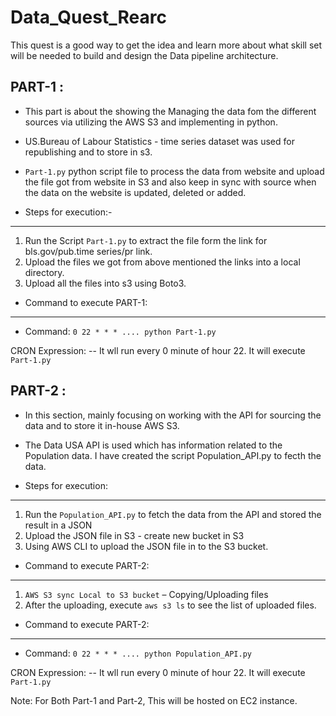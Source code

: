 # Data_Quest_Rearc

This quest is a good way to get the idea and learn more about what skill set will be needed to build and design the Data pipeline architecture.  

PART-1 :
--------------
- This part is about the showing the Managing the data fom the different sources via utilizing the AWS S3 and 
implementing in python.

- US.Bureau of Labour Statistics  - time series dataset  was used for republishing and to store in s3.

- `Part-1.py` python script file to process  the data from website and upload the file got from website in S3 and also keep in sync with source when the data on the website is updated, deleted or added. 


- Steps for execution:-
-------------------------

1) Run the Script `Part-1.py` to extract the file form the link for bls.gov/pub.time series/pr link.
2) Upload the files we got from above mentioned the links into a local directory.
3) Upload all the files into s3 using Boto3.
 
- Command to execute PART-1: 
--------------------------------
- Command: `0 22 * * * .... python Part-1.py` 

CRON Expression: 
-- It wll run every 0 minute of hour 22. 
It will execute `Part-1.py` 


PART-2 :
--------------
- In this section, mainly  focusing on working with the API for sourcing the data and to store it in-house AWS S3.

- The Data USA API is used which has information related to the Population data. I have created the script Population_API.py to fecth the data.  


- Steps for execution:
----------------------

1) Run the `Population_API.py` to fetch the data from the API and stored the result in a JSON
2) Upload the JSON file in S3 - create new bucket in S3
3) Using AWS CLI to upload the JSON file in to the S3 bucket.


- Command to execute PART-2: 
--------------------------------

1) `AWS S3 sync Local to S3 bucket` – Copying/Uploading files
2) After the uploading, execute `aws s3 ls`  to see the list of uploaded files. 

- Command to execute PART-2: 
--------------------------------
- Command: `0 22 * * * .... python Population_API.py` 

CRON Expression: 
-- It wll run every 0 minute of hour 22. 
It will execute `Part-1.py` 


Note: For Both Part-1 and Part-2, This will be hosted on EC2 instance. 
